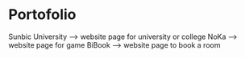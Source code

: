 # Portofolio
Sunbic University --> website page for university or college
NoKa --> website page for game
BiBook --> website page to book a room

